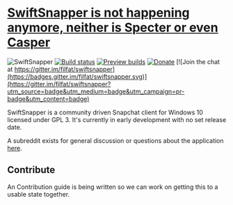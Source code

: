 # [SwiftSnapper is not happening anymore, neither is Specter or even Casper](https://gitter.im/filfat/swiftsnapper?at=57872392d11cd288120d4e02)

![SwiftSnapper](http://i.imgur.com/DDrYKL9.png)
[![Build status](https://ci.appveyor.com/api/projects/status/d8ldxvatsq9adp8w/branch/master?svg=true)](https://ci.appveyor.com/project/filfat/swiftsnapper)
[![Preview builds](https://img.shields.io/badge/download-preview%20build-orange.svg)](https://ci.appveyor.com/project/filfat/swiftsnapper/build/artifacts)
[![Donate](https://img.shields.io/badge/donate-paypal-brightgreen.svg)](https://www.paypal.me/filiph/25)
[![Join the chat at https://gitter.im/filfat/swiftsnapper](https://badges.gitter.im/filfat/swiftsnapper.svg)](https://gitter.im/filfat/swiftsnapper?utm_source=badge&utm_medium=badge&utm_campaign=pr-badge&utm_content=badge)


SwiftSnapper is a community driven Snapchat client for Windows 10 licensed under GPL 3.
It's currently in early development with no set release date.

A subreddit exists for general discussion or questions about the application [here](http://reddit.com/r/swiftsnapper).

## Contribute
An Contribution guide is being written so we can work on getting this to a usable state together.
